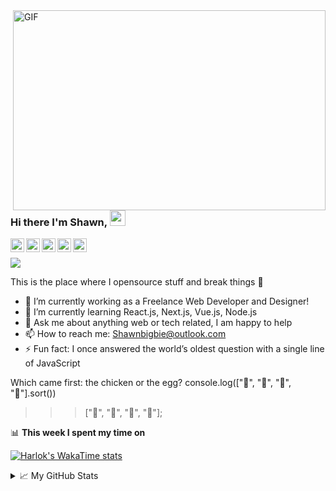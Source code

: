 <img align="right" alt="GIF" src="https://github.com/abhisheknaiidu/abhisheknaiidu/blob/master/code.gif?raw=true" width="500" height="320" />

### Hi there I'm Shawn, <a href="https://www.shawnbigbie.com/"><img src="https://media.giphy.com/media/hvRJCLFzcasrR4ia7z/giphy.gif" width="25px"></a>

<a href="https://discord.gg/XTW52Kt">
  <img align="left" alt="Shawn's Discord" width="22px" src="https://cdn.jsdelivr.net/npm/simple-icons@v3/icons/discord.svg" />
</a>
<a href="https://twitter.com/shawnbigbie">
  <img align="left" alt="Shawn Naidu | Twitter" width="22px" src="https://cdn.jsdelivr.net/npm/simple-icons@v3/icons/twitter.svg" />
</a>
<a href="https://www.linkedin.com/in/shawn-bigbie-03735a133/">
  <img align="left" alt="Shawn's LinkdeIN" width="22px" src="https://cdn.jsdelivr.net/npm/simple-icons@v3/icons/linkedin.svg" />
</a>
<a href="https://www.instagram.com/shawnbigbie/">
  <img align="left" alt="Shawn's Instagram" width="22px" src="https://cdn.jsdelivr.net/npm/simple-icons@v3/icons/instagram.svg" />
</a>
<a href="https://github.com/shawnbigbie">
  <img align="left" alt="Shawn's Github" width="22px" src="https://cdn.jsdelivr.net/npm/simple-icons@v3/icons/github.svg" />
</a>

<br>

![](https://visitor-badge.glitch.me/badge?page_id=shawnbigbie.shawnbigbie)

This is the place where I opensource stuff and break things :rofl:

- 🔭 I’m currently working as a Freelance Web Developer and Designer!
- 🌱 I’m currently learning React.js, Next.js, Vue.js, Node.js
- 💬 Ask me about anything web or tech related, I am happy to help
- 📫 How to reach me: Shawnbigbie@outlook.com
- ⚡ Fun fact: I once answered the world’s oldest question with a single line of JavaScript

Which came first: the chicken or the egg?
console.log(["🥚", "🐣", "🐥", "🐔"].sort())
>>> ["🐔", "🐣", "🐥", "🥚"];

📊 **This week I spent my time on**

[![Harlok's WakaTime stats](https://github-readme-stats.vercel.app/api/wakatime?username=Shawnbigbie)](https://github.com/Shawnbigbie/github-readme-stats)

<details>
<summary>📈 My GitHub Stats</summary>

<p align="center"> <img src="https://github-readme-stats.vercel.app/api?username=shawnbigbie&show_icons=true&theme=default" alt="Shawn Bigbie Stats" />

</details>
